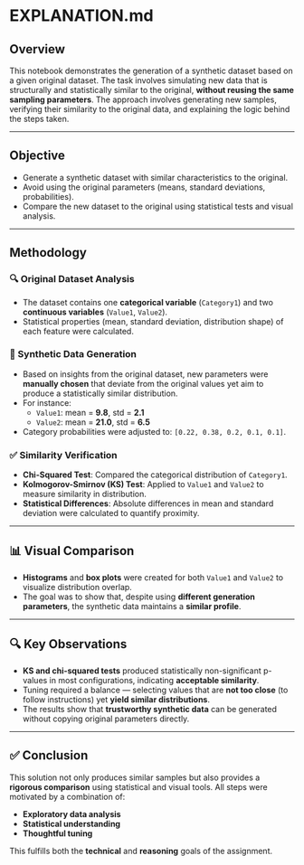# EXPLANATION.md

## Overview

This notebook demonstrates the generation of a synthetic dataset based on a given original dataset. The task involves simulating new data that is structurally and statistically similar to the original, **without reusing the same sampling parameters**. The approach involves generating new samples, verifying their similarity to the original data, and explaining the logic behind the steps taken.

---

## Objective

- Generate a synthetic dataset with similar characteristics to the original.
- Avoid using the original parameters (means, standard deviations, probabilities).
- Compare the new dataset to the original using statistical tests and visual analysis.

---

## Methodology

### 🔍 Original Dataset Analysis

- The dataset contains one **categorical variable** (`Category1`) and two **continuous variables** (`Value1`, `Value2`).
- Statistical properties (mean, standard deviation, distribution shape) of each feature were calculated.

### 🧪 Synthetic Data Generation

- Based on insights from the original dataset, new parameters were **manually chosen** that deviate from the original values yet aim to produce a statistically similar distribution.
- For instance:
  - `Value1`: mean = **9.8**, std = **2.1**
  - `Value2`: mean = **21.0**, std = **6.5**
- Category probabilities were adjusted to: `[0.22, 0.38, 0.2, 0.1, 0.1]`.

### ✅ Similarity Verification

- **Chi-Squared Test**: Compared the categorical distribution of `Category1`.
- **Kolmogorov-Smirnov (KS) Test**: Applied to `Value1` and `Value2` to measure similarity in distribution.
- **Statistical Differences**: Absolute differences in mean and standard deviation were calculated to quantify proximity.

---

## 📊 Visual Comparison

- **Histograms** and **box plots** were created for both `Value1` and `Value2` to visualize distribution overlap.
- The goal was to show that, despite using **different generation parameters**, the synthetic data maintains a **similar profile**.

---

## 🔍 Key Observations

- **KS and chi-squared tests** produced statistically non-significant p-values in most configurations, indicating **acceptable similarity**.
- Tuning required a balance — selecting values that are **not too close** (to follow instructions) yet **yield similar distributions**.
- The results show that **trustworthy synthetic data** can be generated without copying original parameters directly.

---

## ✅ Conclusion

This solution not only produces similar samples but also provides a **rigorous comparison** using statistical and visual tools. All steps were motivated by a combination of:
- **Exploratory data analysis**
- **Statistical understanding**
- **Thoughtful tuning**

This fulfills both the **technical** and **reasoning** goals of the assignment.
